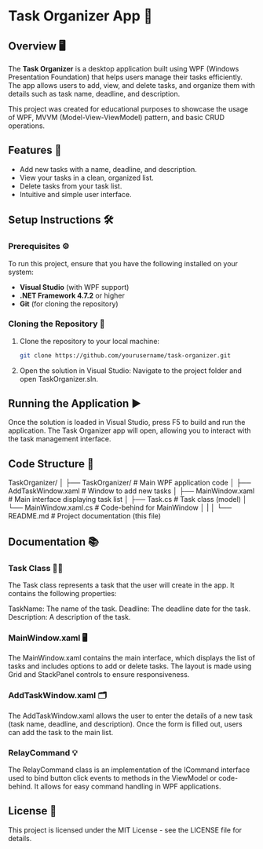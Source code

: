 # Task Organizer App 📝

## Overview 🖥️
The **Task Organizer** is a desktop application built using WPF (Windows Presentation Foundation) that helps users manage their tasks efficiently. The app allows users to add, view, and delete tasks, and organize them with details such as task name, deadline, and description.

This project was created for educational purposes to showcase the usage of WPF, MVVM (Model-View-ViewModel) pattern, and basic CRUD operations.

## Features 🚀
- Add new tasks with a name, deadline, and description.
- View your tasks in a clean, organized list.
- Delete tasks from your task list.
- Intuitive and simple user interface.

## Setup Instructions 🛠️

### Prerequisites ⚙️
To run this project, ensure that you have the following installed on your system:
- **Visual Studio** (with WPF support)
- **.NET Framework 4.7.2** or higher
- **Git** (for cloning the repository)

### Cloning the Repository 📂

1. Clone the repository to your local machine:
   ```bash
   git clone https://github.com/yourusername/task-organizer.git
2. Open the solution in Visual Studio:
Navigate to the project folder and open TaskOrganizer.sln.

## Running the Application ▶️
Once the solution is loaded in Visual Studio, press F5 to build and run the application.
The Task Organizer app will open, allowing you to interact with the task management interface.

## Code Structure 📂
TaskOrganizer/
│
├── TaskOrganizer/           # Main WPF application code
│   ├── AddTaskWindow.xaml    # Window to add new tasks
│   ├── MainWindow.xaml      # Main interface displaying task list
│   ├── Task.cs              # Task class (model)
│   └── MainWindow.xaml.cs   # Code-behind for MainWindow
│
|
│
└── README.md                # Project documentation (this file)
## Documentation 📚
### Task Class 🧑‍💻
The Task class represents a task that the user will create in the app. It contains the following properties:

TaskName: The name of the task.
Deadline: The deadline date for the task.
Description: A description of the task.
### MainWindow.xaml 🖥️
The MainWindow.xaml contains the main interface, which displays the list of tasks and includes options to add or delete tasks. The layout is made using Grid and StackPanel controls to ensure responsiveness.

### AddTaskWindow.xaml 🗂️
The AddTaskWindow.xaml allows the user to enter the details of a new task (task name, deadline, and description). Once the form is filled out, users can add the task to the main list.

### RelayCommand 💡
The RelayCommand class is an implementation of the ICommand interface used to bind button click events to methods in the ViewModel or code-behind. It allows for easy command handling in WPF applications.

## License 🔑
This project is licensed under the MIT License - see the LICENSE file for details.
